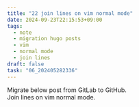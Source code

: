 ```yaml
---
title: "22 join lines on vim normal mode"
date: 2024-09-23T22:15:53+09:00
tags:
  - note
  - migration hugo posts
  - vim
  - normal mode
  - join lines
draft: false
task: "06_202405282336"
---
```


Migrate below post from GitLab to GitHub.  
Join lines on vim normal mode.  
